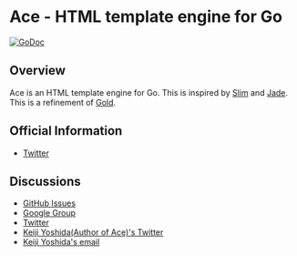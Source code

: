 # Ace - HTML template engine for Go

[![GoDoc](https://godoc.org/github.com/yosssi/ace?status.svg)](https://godoc.org/github.com/yosssi/ace)

## Overview

Ace is an HTML template engine for Go. This is inspired by [Slim](http://slim-lang.com/) and [Jade](http://jade-lang.com/). This is a refinement of [Gold](http://gold.yoss.si/).

## Official Information

* [Twitter](https://twitter.com/acehtml)

## Discussions

* [GitHub Issues](https://github.com/yosssi/ace/issues)
* [Google Group](https://github.com/yosssi/ace/issues)
* [Twitter](https://twitter.com/acehtml)
* [Keiji Yoshida(Author of Ace)'s Twitter](https://twitter.com/_yosssi)
* [Keiji Yoshida's email](yoshida.keiji.84@gmail.com)


